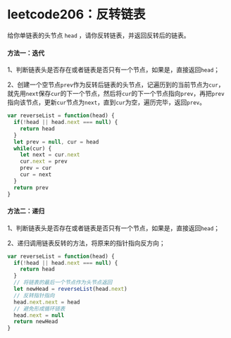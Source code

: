# leetcode206：反转链表

给你单链表的头节点 `head` ，请你反转链表，并返回反转后的链表。

#### 方法一：迭代

1、判断链表头是否存在或者链表是否只有一个节点，如果是，直接返回`head`；

2、创建一个空节点`prev`作为反转后链表的头节点，记遍历到的当前节点为`cur`，就先用`next`保存`cur`的下一个节点，然后将`cur`的下一个节点指向`prev`，再把`prev`指向该节点，更新`cur`节点为`next`，直到`cur`为空，遍历完毕，返回`prev`。

```javascript
var reverseList = function(head) {
  if(!head || head.next === null) {
    return head
  }
  let prev = null, cur = head
  while(cur) {
    let next = cur.next
    cur.next = prev
    prev = cur
    cur = next
  }
  return prev
}
```

#### 方法二：递归

1、判断链表头是否存在或者链表是否只有一个节点，如果是，直接返回`head`；

2、递归调用链表反转的方法，将原来的指针指向反方向；

```javascript
var reverseList = function(head) {
  if(!head || head.next === null) {
    return head
  }
  // 将链表的最后一个节点作为头节点返回
  let newHead = reverseList(head.next)
  // 反转指针指向
  head.next.next = head
  // 避免形成循环链表
  head.next = null
  return newHead
}
```

